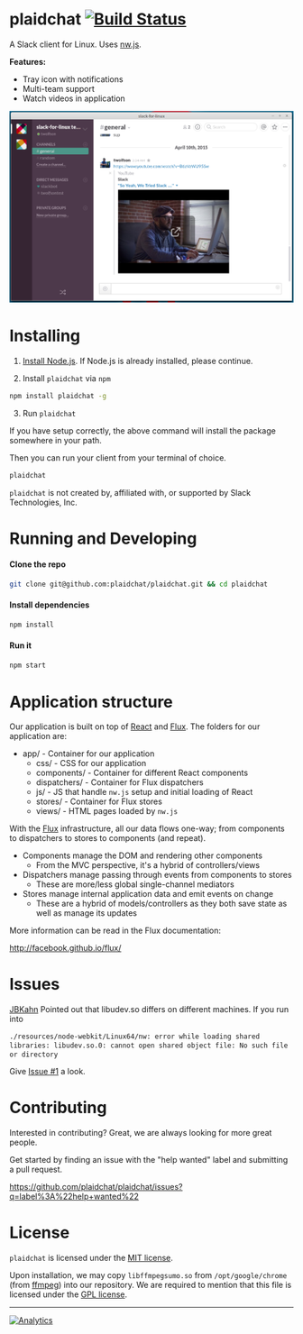 plaidchat [![Build Status](https://travis-ci.org/plaidchat/plaidchat.svg?branch=master)](https://travis-ci.org/plaidchat/plaidchat)
=============

A Slack client for Linux. Uses [nw.js][].

**Features:**

- Tray icon with notifications
- Multi-team support
- Watch videos in application

![Screenshot](docs/screenshot.png)

[nw.js]: https://github.com/nwjs/nw.js

Installing
==========

1) [Install Node.js](http://nodejs.org/download/). If Node.js is already installed, please continue.

2) Install `plaidchat` via `npm`

```bash
npm install plaidchat -g
```

3) Run `plaidchat`

If you have setup correctly, the above command will install the package
somewhere in your path.

Then you can run your client from your terminal of choice.

```bash
plaidchat
```

`plaidchat` is not created by, affiliated with, or supported by Slack Technologies, Inc.

Running and Developing
======================

#### Clone the repo

```bash
git clone git@github.com:plaidchat/plaidchat.git && cd plaidchat
```

#### Install dependencies

```bash
npm install
```

#### Run it

```bash
npm start
```

Application structure
=====================
Our application is built on top of [React][] and [Flux][]. The folders for our application are:

- app/ - Container for our application
	- css/ - CSS for our application
	- components/ - Container for different React components
	- dispatchers/ - Container for Flux dispatchers
	- js/ - JS that handle `nw.js` setup and initial loading of React
	- stores/ - Container for Flux stores
	- views/ - HTML pages loaded by `nw.js`

[React]: https://github.com/facebook/react
[Flux]: http://github.com/facebook/flux

With the [Flux][] infrastructure, all our data flows one-way; from components to dispatchers to stores to components (and repeat).

- Components manage the DOM and rendering other components
	- From the MVC perspective, it's a hybrid of controllers/views
- Dispatchers manage passing through events from components to stores
	- These are more/less global single-channel mediators
- Stores manage internal application data and emit events on change
	- These are a hybrid of models/controllers as they both save state as well as manage its updates

More information can be read in the Flux documentation:

<http://facebook.github.io/flux/>

Issues
======
[JBKahn](https://github.com/JBKahn) Pointed out that libudev.so differs on different
machines. If you run into

```
./resources/node-webkit/Linux64/nw: error while loading shared libraries: libudev.so.0: cannot open shared object file: No such file or directory
```

Give [Issue #1](https://github.com/plaidchat/plaidchat/issues/1) a look.

Contributing
============
Interested in contributing? Great, we are always looking for more great people.

Get started by finding an issue with the "help wanted" label and submitting a pull request.

https://github.com/plaidchat/plaidchat/issues?q=label%3A%22help+wanted%22

License
=======
`plaidchat` is licensed under the [MIT license][].

Upon installation, we may copy `libffmpegsumo.so` from `/opt/google/chrome` (from [ffmpeg][]) into our repository. We are required to mention that this file is licensed under the [GPL license][ffmpeg-license].

[MIT License]: LICENSE
[ffmpeg]: http://ffmpeg.org/
[ffmpeg-license]: docs/ffmpeg-license.txt

------------

[![Analytics](https://ga-beacon.appspot.com/UA-63524506-1/slack-for-linux/read-me)](https://github.com/igrigorik/ga-beacon)
